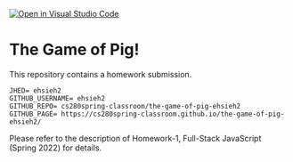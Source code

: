 [![Open in Visual Studio Code](https://classroom.github.com/assets/open-in-vscode-f059dc9a6f8d3a56e377f745f24479a46679e63a5d9fe6f495e02850cd0d8118.svg)](https://classroom.github.com/online_ide?assignment_repo_id=6855411&assignment_repo_type=AssignmentRepo)
# The Game of Pig!

This repository contains a homework submission.

```text
JHED= ehsieh2
GITHUB_USERNAME= ehsieh2
GITHUB_REPO= cs280spring-classroom/the-game-of-pig-ehsieh2
GITHUB_PAGE= https://cs280spring-classroom.github.io/the-game-of-pig-ehsieh2/
```

Please refer to the description of Homework-1, Full-Stack JavaScript (Spring 2022) for details.
